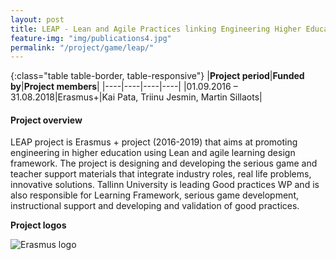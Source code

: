 ```yaml
---
layout: post
title: LEAP - Lean and Agile Practices linking Engineering Higher Education to Industry   
feature-img: "img/publications4.jpg"
permalink: "/project/game/leap/"
---
```


{:class="table table-border, table-responsive"}
|**Project period**|**Funded by**|**Project members**|
|----|----|----|----|
|01.09.2016 – 31.08.2018|Erasmus+|Kai Pata, Triinu Jesmin, Martin Sillaots|

#### Project overview
 LEAP project is Erasmus + project (2016-2019) that aims at promoting engineering in higher education using Lean and agile learning design framework. The project is designing and developing the serious game and teacher support materials that integrate industry roles, real life problems, innovative solutions. Tallinn University is leading Good practices WP and is also responsible for Learning Framework, serious game development, instructional support and developing and validation of good practices.

**Project logos**
<div> 
    <img class="img-fluid-innews" src="{{ '/img/financier_logos/erasmus-plus.png' | prepend: site.baseurl }}" alt="Erasmus logo">
</div>